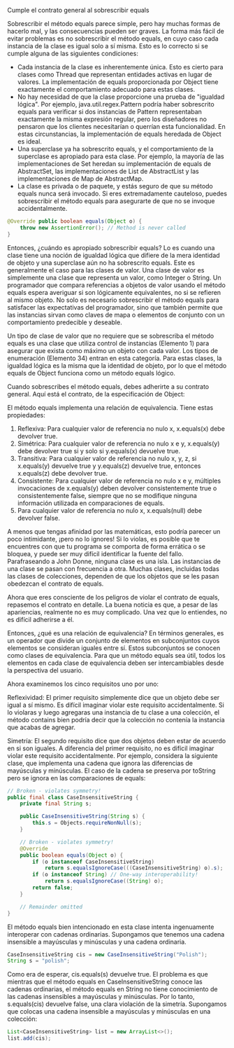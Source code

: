 Cumple el contrato general al sobrescribir equals

Sobrescribir el método equals parece simple, pero hay muchas formas de hacerlo mal, y las consecuencias pueden ser graves. La forma más fácil de evitar problemas es no sobrescribir el método equals, en cuyo caso cada instancia de la clase es igual solo a sí misma. Esto es lo correcto si se cumple alguna de las siguientes condiciones:
- Cada instancia de la clase es inherentemente única. Esto es cierto para clases como Thread que representan entidades activas en lugar de valores. La implementación de equals proporcionada por Object tiene exactamente el comportamiento adecuado para estas clases.
- No hay necesidad de que la clase proporcione una prueba de "igualdad lógica". Por ejemplo, java.util.regex.Pattern podría haber sobrescrito equals para verificar si dos instancias de Pattern representaban exactamente la misma expresión regular, pero los diseñadores no pensaron que los clientes necesitarían o querrían esta funcionalidad. En estas circunstancias, la implementación de equals heredada de Object es ideal.
- Una superclase ya ha sobrescrito equals, y el comportamiento de la superclase es apropiado para esta clase. Por ejemplo, la mayoría de las implementaciones de Set heredan su implementación de equals de AbstractSet, las implementaciones de List de AbstractList y las implementaciones de Map de AbstractMap.
- La clase es privada o de paquete, y estás seguro de que su método equals nunca será invocado. Si eres extremadamente cauteloso, puedes sobrescribir el método equals para asegurarte de que no se invoque accidentalmente.

```java
@Override public boolean equals(Object o) {
    throw new AssertionError(); // Method is never called
}
```
Entonces, ¿cuándo es apropiado sobrescribir equals? Lo es cuando una clase tiene una noción de igualdad lógica que difiere de la mera identidad de objeto y una superclase aún no ha sobrescrito equals. Este es generalmente el caso para las clases de valor. Una clase de valor es simplemente una clase que representa un valor, como Integer o String. Un programador que compara referencias a objetos de valor usando el método equals espera averiguar si son lógicamente equivalentes, no si se refieren al mismo objeto. No solo es necesario sobrescribir el método equals para satisfacer las expectativas del programador, sino que también permite que las instancias sirvan como claves de mapa o elementos de conjunto con un comportamiento predecible y deseable.

Un tipo de clase de valor que no requiere que se sobrescriba el método equals es una clase que utiliza control de instancias (Elemento 1) para asegurar que exista como máximo un objeto con cada valor. Los tipos de enumeración (Elemento 34) entran en esta categoría. Para estas clases, la igualdad lógica es la misma que la identidad de objeto, por lo que el método equals de Object funciona como un método equals lógico.

Cuando sobrescribes el método equals, debes adherirte a su contrato general. Aquí está el contrato, de la especificación de Object:

El método equals implementa una relación de equivalencia. Tiene estas propiedades:

1. Reflexiva: Para cualquier valor de referencia no nulo x, x.equals(x) debe devolver true.
2. Simétrica: Para cualquier valor de referencia no nulo x e y, x.equals(y) debe devolver true si y solo si y.equals(x) devuelve true.
3. Transitiva: Para cualquier valor de referencia no nulo x, y, z, si x.equals(y) devuelve true y y.equals(z) devuelve true, entonces x.equals(z) debe devolver true.
4. Consistente: Para cualquier valor de referencia no nulo x e y, múltiples invocaciones de x.equals(y) deben devolver consistentemente true o consistentemente false, siempre que no se modifique ninguna información utilizada en comparaciones de equals.
5. Para cualquier valor de referencia no nulo x, x.equals(null) debe devolver false.

A menos que tengas afinidad por las matemáticas, esto podría parecer un poco intimidante, ¡pero no lo ignores! Si lo violas, es posible que te encuentres con que tu programa se comporta de forma errática o se bloquea, y puede ser muy difícil identificar la fuente del fallo. Parafraseando a John Donne, ninguna clase es una isla. Las instancias de una clase se pasan con frecuencia a otra. Muchas clases, incluidas todas las clases de colecciones, dependen de que los objetos que se les pasan obedezcan el contrato de equals.

Ahora que eres consciente de los peligros de violar el contrato de equals, repasemos el contrato en detalle. La buena noticia es que, a pesar de las apariencias, realmente no es muy complicado. Una vez que lo entiendes, no es difícil adherirse a él.

Entonces, ¿qué es una relación de equivalencia? En términos generales, es un operador que divide un conjunto de elementos en subconjuntos cuyos elementos se consideran iguales entre sí. Estos subconjuntos se conocen como clases de equivalencia. Para que un método equals sea útil, todos los elementos en cada clase de equivalencia deben ser intercambiables desde la perspectiva del usuario.

Ahora examinemos los cinco requisitos uno por uno:

Reflexividad: El primer requisito simplemente dice que un objeto debe ser igual a sí mismo. Es difícil imaginar violar este requisito accidentalmente. Si lo violaras y luego agregaras una instancia de tu clase a una colección, el método contains bien podría decir que la colección no contenía la instancia que acabas de agregar.

Simetría: El segundo requisito dice que dos objetos deben estar de acuerdo en si son iguales. A diferencia del primer requisito, no es difícil imaginar violar este requisito accidentalmente. Por ejemplo, considera la siguiente clase, que implementa una cadena que ignora las diferencias de mayúsculas y minúsculas. El caso de la cadena se preserva por toString pero se ignora en las comparaciones de equals:

```java
// Broken - violates symmetry!
public final class CaseInsensitiveString {
    private final String s;

    public CaseInsensitiveString(String s) {
        this.s = Objects.requireNonNull(s);
    }

    // Broken - violates symmetry!
    @Override
    public boolean equals(Object o) {
        if (o instanceof CaseInsensitiveString)
            return s.equalsIgnoreCase(((CaseInsensitiveString) o).s);
        if (o instanceof String) // One-way interoperability!
            return s.equalsIgnoreCase((String) o);
        return false;
    }

    // Remainder omitted
}
```

El método equals bien intencionado en esta clase intenta ingenuamente interoperar con cadenas ordinarias. Supongamos que tenemos una cadena insensible a mayúsculas y minúsculas y una cadena ordinaria.

```java
CaseInsensitiveString cis = new CaseInsensitiveString("Polish");
String s = "polish";
```


Como era de esperar, cis.equals(s) devuelve true. El problema es que mientras que el método equals en CaseInsensitiveString conoce las cadenas ordinarias, el método equals en String no tiene conocimiento de las cadenas insensibles a mayúsculas y minúsculas. Por lo tanto, s.equals(cis) devuelve false, una clara violación de la simetría. Supongamos que colocas una cadena insensible a mayúsculas y minúsculas en una colección: 

```java
List<CaseInsensitiveString> list = new ArrayList<>();
list.add(cis);
```
